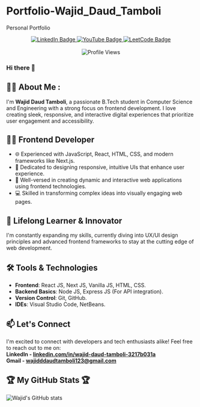 # Portfolio-Wajid_Daud_Tamboli
Personal Portfolio

<div id="header" align="center">
  <div id="badges">
    <a href="https://www.linkedin.com/in/wajid-daud-tamboli-3217b031a" target="_blank">
      <img src="https://img.shields.io/badge/LinkedIn-blue?style=for-the-badge&logo=linkedin&logoColor=white" alt="LinkedIn Badge"/>
    </a>
    <a href="www.youtube.com/@wajiddaudtamboli123">
      <img src="https://img.shields.io/badge/YouTube-red?style=for-the-badge&logo=youtube&logoColor=white" alt="YouTube Badge"/>
    </a>
    <a href="https://leetcode.com/Wajiddaudtamboli">
      <img src="https://img.shields.io/badge/LeetCode-yellow?style=for-the-badge&logo=leetcode&logoColor=white" alt="LeetCode Badge"/>
    </a>
  </div>
  <br>
  <img src="https://komarev.com/ghpvc/?username=wajiddaudtamboli&style=flat-round&color=red" alt="Profile Views"/>
</div>

### Hi there 👋

## 👨‍💻 About Me :

I'm **Wajid Daud Tamboli**, a passionate B.Tech student in Computer Science and Engineering with a strong focus on frontend development. I love creating sleek, responsive, and interactive digital experiences that prioritize user engagement and accessibility.

## 👨‍💻 Frontend Developer

- 🌐 Experienced with JavaScript, React, HTML, CSS, and modern frameworks like Next.js.
- 🎨 Dedicated to designing responsive, intuitive UIs that enhance user experience.
- 🧩 Well-versed in creating dynamic and interactive web applications using frontend technologies.
- 💻 Skilled in transforming complex ideas into visually engaging web pages.

## 🚀 Lifelong Learner & Innovator

I'm constantly expanding my skills, currently diving into UX/UI design principles and advanced frontend frameworks to stay at the cutting edge of web development.

## 🛠️ Tools & Technologies

- **Frontend**: React JS, Next JS, Vanilla JS, HTML, CSS.
- **Backend Basics**: Node JS, Express JS (For API integration).
- **Version Control**: Git, GitHub.
- **IDEs**: Visual Studio Code, NetBeans.

## 📫 Let's Connect

I'm excited to connect with developers and tech enthusiasts alike! Feel free to reach out to me on: <br>
**LinkedIn - [linkedin.com/in/wajid-daud-tamboli-3217b031a](https://www.linkedin.com/in/wajid-daud-tamboli-3217b031a/)** <br>
**Gmail - [wajidddaudtamboli123@gmail.com](mailto:wajidddaudtamboli123@gmail.com?subject=Hello&body=Glad%20to%20connect%20with%20you!)**

## 🏆 My GitHub Stats 🏆
![Wajid's GitHub stats](https://github-readme-stats.vercel.app/api?username=wajiddaudtamboli&show_icons=true&theme=radical)

